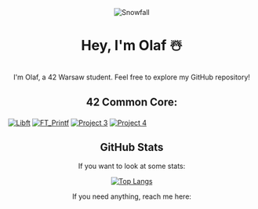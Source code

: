 <div align="center">
  <img src="https://github.com/0h-laugh/assets/raw/main/pure-css-snow-animation.gif" alt="Snowfall">
</div>

# <p align="center">Hey, I'm Olaf ☃️</p>

<p align="center">I'm Olaf, a 42 Warsaw student. Feel free to explore my GitHub repository!</p>

## <p align="center">42 Common Core:</p>

[![Libft](https://img.shields.io/badge/libft%2repo-Repository-blue)](https://github.com/0h-laugh/libft)
[![FT_Printf](https://img.shields.io/badge/ft_pritf%2repo-Repository-green)](https://github.com/0h-laugh/ft_printf)
[![Project 3](https://img.shields.io/badge/Project%203-Repository-orange)](https://github.com/your-username/project3)
[![Project 4](https://img.shields.io/badge/Project%204-Repository-red)](https://github.com/your-username/project4)
<div align="center">
  
## GitHub Stats

<p align="center">If you want to look at some stats:</p>
  
[![Top Langs](https://github-readme-stats.vercel.app/api/top-langs/?username=0h-laugh&layout=compact)](https://github.com/0h-laugh)

If you need anything, reach me here:
</div>
